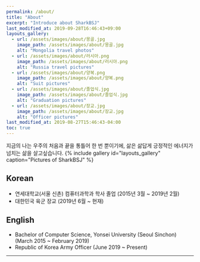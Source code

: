 ```yaml
---
permalink: /about/
title: "About"
excerpt: "Introduce about SharkBSJ"
last_modified_at: 2019-09-28T16:46:43+09:00
layouts_gallery:
  - url: /assets/images/about/몽골.jpg
    image_path: /assets/images/about/몽골.jpg
    alt: "Mongolia travel photos"
  - url: /assets/images/about/러시아.png
    image_path: /assets/images/about/러시아.png
    alt: "Russia travel pictures"
  - url: /assets/images/about/양복.png
    image_path: /assets/images/about/양복.png
    alt: "Suit pictures"
  - url: /assets/images/about/졸업식.jpg
    image_path: /assets/images/about/졸업식.jpg
    alt: "Graduation pictures"
  - url: /assets/images/about/장교.jpg
    image_path: /assets/images/about/장교.jpg
    alt: "Officer pictures"
last_modified_at: 2019-08-27T15:46:43-04:00
toc: true
---
```


지금의 나는 우주의 처음과 끝을 통틀어 한 번 뿐이기에, 삶은 삶답게 긍정적인 에너지가 넘치는 삶을 살고싶습니다.
{% include gallery id="layouts_gallery" caption="Pictures of SharkBSJ" %}

## Korean

- 연세대학교(서울 신촌) 컴퓨터과학과 학사 졸업 (2015년 3월 ~ 2019년 2월)
- 대한민국 육군 장교 (2019년 6월 ~ 현재)

## English

- Bachelor of Computer Science, Yonsei University (Seoul Sinchon) (March 2015 ~ February 2019)
- Republic of Korea Army Officer (June 2019 ~ Present)

---